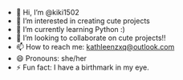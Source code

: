 - 👋 Hi, I’m @kiki1502
- 👀 I’m interested in creating cute projects
- 🌱 I’m currently learning Python :)
- 💞️ I’m looking to collaborate on cute projects!!
- 📫 How to reach me: kathleenzxq@outlook.com  
- 😄 Pronouns: she/her
- ⚡ Fun fact: I have a birthmark in my eye.

<!---
kiki1502/kiki1502 is a ✨ special ✨ repository because its `README.md` (this file) appears on your GitHub profile.
You can click the Preview link to take a look at your changes.
--->
